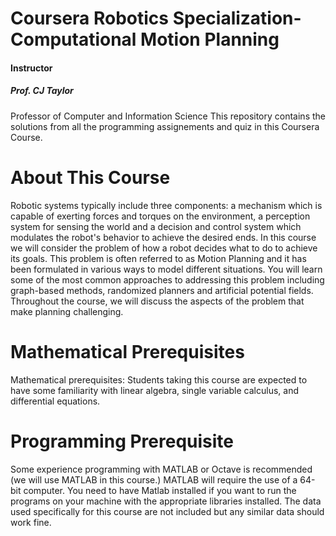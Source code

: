 <h1>Coursera Robotics Specialization- Computational Motion Planning</h1>
<h4>Instructor</h4> 
<h5>Prof. CJ Taylor</h5>Professor of Computer and Information Science
This repository contains the solutions from all the programming assignements and quiz in this Coursera Course.

<h1>About This Course</h1>
Robotic systems typically include three components: a mechanism which is capable of exerting forces and torques on the environment, a perception system for sensing the world and a decision and control system which modulates the robot's behavior to achieve the desired ends.  In this course we will consider the problem of how a robot decides what to do to achieve its goals. This problem is often referred to as Motion Planning and it has been formulated in various ways to model different situations.  You will learn some of the most common approaches to addressing this problem including graph-based methods, randomized planners and artificial potential fields.  Throughout the course, we will discuss the aspects of the problem that make planning challenging.

<h1>Mathematical Prerequisites</h1>
Mathematical prerequisites: Students taking this course are expected to have some familiarity with linear algebra, single variable calculus, and differential equations.

<h1>Programming Prerequisite</h1>
Some experience programming with MATLAB or Octave is recommended (we will use MATLAB in this course.) MATLAB will require the use of a 64-bit computer.
You need to have Matlab installed if you want to run the programs on your machine with the appropriate libraries installed. The data used specifically for this course are not included but any similar data should work fine.

